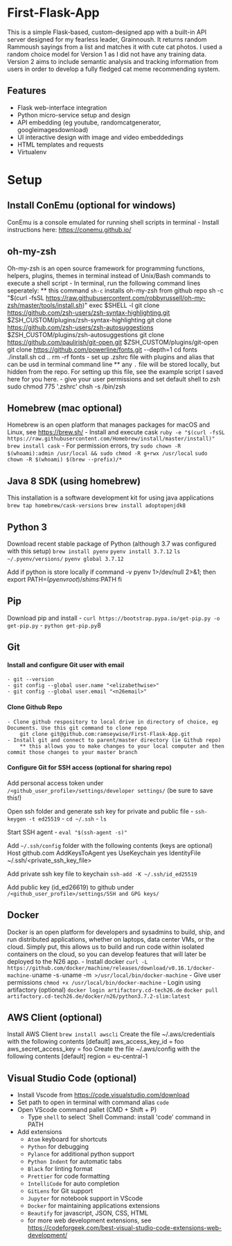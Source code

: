 # First-Flask-App

This is a simple Flask-based, custom-designed app with a built-in API server designed for my fearless leader, Grainnoush. It returns random Rammoush sayings from a list and matches it with cute cat photos. I used a random choice model for Version 1 as I did not have any training data. Version 2 aims to include semantic analysis and tracking information from users in order to develop a fully fledged cat meme recommending system.

## Features

- Flask web-interface integration 
- Python micro-service setup and design
- API embedding (eg youtube, randomcatgenerator, googleimagesdownload)
- UI interactive design with image and video embeddedings
- HTML templates and requests
- Virtualenv

# Setup

## Install ConEmu (optional for windows)
ConEmu is a console emulated for running shell scripts in terminal
    - Install instructions here: https://conemu.github.io/

## oh-my-zsh 
Oh-my-zsh is an open source framework for programming functions, helpers, plugins, themes in terminal instead of Unix/Bash commands to execute a shell script
    - In terminal, run the following command lines seperately:
        ** this command `sh-c` installs oh-my-zsh from github repo 
            sh -c "$(curl -fsSL https://raw.githubusercontent.com/robbyrussell/oh-my-zsh/master/tools/install.sh)"
            exec $SHELL -l
            git clone https://github.com/zsh-users/zsh-syntax-highlighting.git $ZSH_CUSTOM/plugins/zsh-syntax-highlighting
            git clone https://github.com/zsh-users/zsh-autosuggestions $ZSH_CUSTOM/plugins/zsh-autosuggestions
            git clone https://github.com/paulirish/git-open.git $ZSH_CUSTOM/plugins/git-open
            git clone https://github.com/powerline/fonts.git --depth=1
            cd fonts
            ./install.sh
            cd ..
            rm -rf fonts
    - set up .zshrc file with plugins and alias that can be usd in terminal command line
        ** any `.` file will be stored locally, but hidden from the repo. For setting up this file, see the example script I saved here for you here.
    - give your user permissions and set default shell to zsh
        sudo chmod 775 '.zshrc' 
        chsh -s /bin/zsh

## Homebrew (mac optional)
Homebrew is an open platform that manages packages for macOS and Linux, see https://brew.sh/
    - Install and execute cask
        `ruby -e "$(curl -fsSL https://raw.githubusercontent.com/Homebrew/install/master/install)"`
        `brew install cask`
    - For permission errors, try
        `sudo chown -R $(whoami):admin /usr/local && sudo chmod -R g+rwx /usr/local`
        `sudo chown -R $(whoami) $(brew --prefix)/*`

## Java 8 SDK (using homebrew)
This installation is a software development kit for using java applications
    `brew tap homebrew/cask-versions`
    `brew install adoptopenjdk8`

## Python 3
Download recent stable package of Python (although 3.7 was configured with this setup)
    `brew install pyenv`
    `pyenv install 3.7.12`
    `ls ~/.pyenv/versions/`
    `pyenv global 3.7.12`

Add if python is store locally
    if command -v pyenv 1>/dev/null 2>&1; then
        export PATH=$(pyenv root)/shims:$PATH
    fi 
## Pip
Download pip and install
    - `curl https://bootstrap.pypa.io/get-pip.py -o get-pip.py`
    - `python get-pip.py`8

## Git  
#### Install and configure Git user with email
    - git --version
    - git config --global user.name "<elizabethwise>"
    - git config --global user.email "<n26email>"

#### Clone Github Repo
    - Clone github respository to local drive in directory of choice, eg Documents. Use this git command to clone repo 
        git clone git@github.com:ramseywise/First-Flask-App.git
    - Install git and connect to parent/master directory (ie Github repo)
        ** this allows you to make changes to your local computer and then commit those changes to your master branch

#### Configure Git for SSH access (optional for sharing repo)
Add personal access token under `/<github_user_profile>/settings/developer settings/` (be sure to save this!)

Open ssh folder and generate ssh key for private and public file
    - `ssh-keygen -t ed25519`
    - `cd ~/.ssh`
    - `ls`

Start SSH agent
    - `eval "$(ssh-agent -s)"`

Add `~/.ssh/config`  folder with the following contents (keys are optional)
        Host github.com
        AddKeysToAgent yes
        UseKeychain yes
        IdentityFile ~/.ssh/<private_ssh_key_file>

Add private ssh key file to keychain
        `ssh-add -K ~/.ssh/id_ed25519`   

Add public key (id_ed26619) to github under `/<github_user_profile>/settings/SSH and GPG keys/`

## Docker   
Docker is an open platform for developers and sysadmins to build, ship, and run distributed applications, whether on laptops, data center VMs, or the cloud. Simply put, this allows us to build and run code within isolated containers on the cloud, so you can develop features that will later be deployed to the N26 app. 
    - Install docker
        `curl -L https://github.com/docker/machine/releases/download/v0.16.1/docker-machine-`uname -s`-`uname -m` >/usr/local/bin/docker-machine`
    - Give user permissions
        `chmod +x /usr/local/bin/docker-machine`
    - Login using artifactory (optional)
        `docker login artifactory.cd-tech26.de`
        `docker pull artifactory.cd-tech26.de/docker/n26/python3.7.2-slim:latest`

## AWS Client (optional)
Install AWS Client
    `brew install awscli`
Create the file ~/.aws/credentials with the following contents
        [default]
        aws_access_key_id = foo
        aws_secret_access_key = foo
Create the file ~/.aws/config with the following contents
        [default]
        region = eu-central-1

## Visual Studio Code (optional)
- Install Vscode from https://code.visualstudio.com/download
- Set path to open in terminal with command alias `code`
- Open VScode command pallet (CMD + Shift + P)
    - Type `shell` to select `Shell Command: install 'code' command in PATH
- Add extensions
    - `Atom` keyboard for shortcuts
    - `Python` for debugging
    - `Pylance` for additional python support
    - `Python Indent` for automatic tabs
    - `Black` for linting format
    - `Prettier` for code formatting
    - `IntelliCode` for auto completion
    - `GitLens` for Git support
    - `Jupyter` for notebook support in VScode
    - `Docker` for maintaining applications extensions 
    - `Beautify` for javascript, JSON, CSS, HTML
    - for more web development extensions, see https://codeforgeek.com/best-visual-studio-code-extensions-web-development/ 
